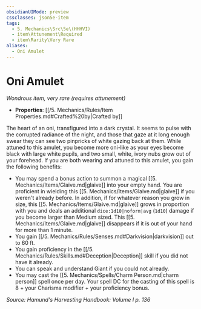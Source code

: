 ```yaml
---
obsidianUIMode: preview
cssclasses: json5e-item
tags:
  - 5. Mechanics\Src\5e\(HHHVI)
  - item\Attunement\Required
  - item\Rarity\Very Rare
aliases:
  - Oni Amulet
---
```

# Oni Amulet
*Wondrous item, very rare (requires attunement)*  

- **Properties**: [[/5. Mechanics/Rules/Item Properties.md#Crafted%20by\|Crafted by]]

The heart of an oni, transfigured into a dark crystal. It seems to pulse with the corrupted radiance of the night, and those that gaze at it long enough swear they can see two pinpricks of white gazing back at them. While attuned to this amulet, you become more oni-like as your eyes become black with large white pupils, and two small, white, ivory nubs grow out of your forehead. If you are both wearing and attuned to this amulet, you gain the following benefits:

- You may spend a bonus action to summon a magical [[5. Mechanics/Items/Glaive.md\|glaive]] into your empty hand. You are proficient in wielding this [[5. Mechanics/Items/Glaive.md\|glaive]] if you weren't already before. In addition, if for whatever reason you grow in size, this [[5. Mechanics/Items/Glaive.md\|glaive]] grows in proportion with you and deals an additional `dice:1d10|noform|avg` (`1d10`) damage if you become larger than Medium sized. This [[5. Mechanics/Items/Glaive.md\|glaive]] disappears if it is out of your hand for more than 1 minute.  
- You gain [[/5. Mechanics/Rules/Senses.md#Darkvision\|darkvision]] out to 60 ft.  
- You gain proficiency in the [[/5. Mechanics/Rules/Skills.md#Deception\|Deception]] skill if you did not have it already.  
- You can speak and understand Giant if you could not already.  
- You may cast the [[5. Mechanics/Spells/Charm Person.md\|charm person]] spell once per day. Your spell DC for the casting of this spell is 8 + your Charisma modifier + your proficiency bonus.  

*Source: Hamund's Harvesting Handbook: Volume I p. 136*
